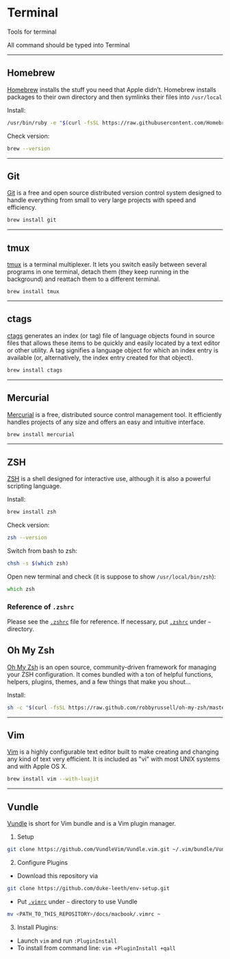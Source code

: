 # Terminal

Tools for terminal

All command should be typed into Terminal

---

## Homebrew
[Homebrew](https://brew.sh/) installs the stuff you need that Apple didn’t. Homebrew installs packages to their own directory and then symlinks their files into `/usr/local`

Install:

```bash
/usr/bin/ruby -e "$(curl -fsSL https://raw.githubusercontent.com/Homebrew/install/master/install)"
```

Check version:

```bash
brew --version
```

---

## Git
[Git](https://git-scm.com/) is a free and open source distributed version control system designed to handle everything from small to very large projects with speed and efficiency.

```bash
brew install git
```

---

## tmux
[tmux](https://github.com/tmux/tmux/wiki) is a terminal multiplexer. It lets you switch easily between several programs in one terminal, detach them (they keep running in the background) and reattach them to a different terminal.

```
brew install tmux
```

---

## ctags
[ctags](http://ctags.sourceforge.net/) generates an index (or tag) file of language objects found in source files that allows these items to be quickly and easily located by a text editor or other utility. A tag signifies a language object for which an index entry is available (or, alternatively, the index entry created for that object).

```bash
brew install ctags
```

---

## Mercurial
[Mercurial](https://www.mercurial-scm.org/) is a free, distributed source control management tool. It efficiently handles projects of any size and offers an easy and intuitive interface.

```bash
brew install mercurial
```

---

## ZSH
[ZSH](http://www.zsh.org/) is a shell designed for interactive use, although it is also a powerful scripting language.

Install:

```bash
brew install zsh
```

Check version:

```bash
zsh --version
```

Switch from bash to zsh:

```bash
chsh -s $(which zsh)
```

Open new terminal and check (it is suppose to show `/usr/local/bin/zsh`):

```zsh
which zsh
```

### Reference of `.zshrc`
Please see the [`.zshrc`](.zshrc) file for reference.
If necessary, put [`.zshrc`](.zshrc) under `~` directory.

## Oh My Zsh
[Oh My Zsh](http://ohmyz.sh/) is an open source, community-driven framework for managing your ZSH configuration. It comes bundled with a ton of helpful functions, helpers, plugins, themes, and a few things that make you shout...

Install:

```zsh
sh -c "$(curl -fsSL https://raw.github.com/robbyrussell/oh-my-zsh/master/tools/install.sh)"
```

---

## Vim
[Vim](http://www.vim.org/) is a highly configurable text editor built to make creating and changing any kind of text very efficient. It is included as "vi" with most UNIX systems and with Apple OS X.

```bash
brew install vim --with-luajit
```

---

## Vundle
[Vundle](https://github.com/VundleVim/Vundle.vim) is short for Vim bundle and is a Vim plugin manager.
1. Setup

```bash
git clone https://github.com/VundleVim/Vundle.vim.git ~/.vim/bundle/Vundle.vim
```

2. Configure Plugins
* Download this repository via

```bash
git clone https://github.com/duke-leeth/env-setup.git
```

* Put [`.vimrc`](.vimrc) under `~` directory to use Vundle

```bash
mv <PATH_TO_THIS_REPOSITORY>/docs/macbook/.vimrc ~
```

3. Install Plugins:
* Launch `vim` and run `:PluginInstall`
* To install from command line: `vim +PluginInstall +qall`
